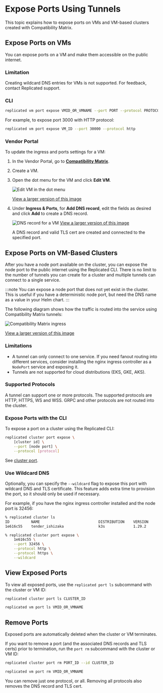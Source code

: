 # Expose Ports Using Tunnels

This topic explains how to expose ports on VMs and VM-based clusters created with Compatibility Matrix.

## Expose Ports on VMs

You can expose ports on a VM and make them accessible on the public internet.

### Limitation

Creating wildcard DNS entries for VMs is not supported. For feedback, contact Replicated support.

### CLI

```bash
replicated vm port expose VMID_OR_VMNAME --port PORT --protocol PROTOCOL
```

For example, to expose port 3000 with HTTP protocol:
```bash
replicated vm port expose VM_ID --port 30000 --protocol http
```

### Vendor Portal

To update the ingress and ports settings for a VM:

1. In the Vendor Portal, go to [**Compatibility Matrix**](https://vendor.replicated.com/compatibility-matrix).

1. Create a VM.

1. Open the dot menu for the VM and click **Edit VM**.

   ![Edit VM in the dot menu](/images/compatibility-matrix-edit-vm.png)

   [View a larger version of this image](/images/compatibility-matrix-edit-vm.png)

1. Under **Ingress & Ports**, for **Add DNS record**, edit the fields as desired and click **Add** to create a DNS record.

   ![DNS record for a VM](/images/compatibility-matrix-ingress-ports.png)
   [View a larger version of this image](/images/compatibility-matrix-ingress-ports.png)

   A DNS record and valid TLS cert are created and connected to the specified port.

## Expose Ports on VM-Based Clusters

After you have a node port available on the cluster, you can expose the node port to the public internet using the Replicated CLI. 
There is no limit to the number of tunnels you can create for a cluster and multiple tunnels can connect to a single service.

:::note
You can expose a node port that does not yet exist in the cluster. 
This is useful if you have a deterministic node port, but need the DNS name as a value in your Helm chart.
:::

The following diagram shows how the traffic is routed into the service using Compatibility Matrix tunnels:

<img src="/images/compatibility-matrix-ingress.png" alt="Compatibility Matrix ingress"></img>

[View a larger version of this image](/images/compatibility-matrix-ingress.png)

### Limitations

* A tunnel can only connect to one service. If you need fanout routing into different services, consider installing the nginx ingress controller as a `NodePort` service and exposing it.
* Tunnels are not supported for cloud distributions (EKS, GKE, AKS).

### Supported Protocols

A tunnel can support one or more protocols.
The supported protocols are HTTP, HTTPS, WS and WSS.
GRPC and other protocols are not routed into the cluster.

### Expose Ports with the CLI

To expose a port on a cluster using the Replicated CLI:

```bash
replicated cluster port expose \
    [cluster id] \
    --port [node port] \
    --protocol [protocol]
```

See [cluster port](/reference/replicated-cli-cluster-port).

### Use Wildcard DNS

Optionally, you can specify the `--wildcard` flag to expose this port with wildcard DNS and TLS certificate.
This feature adds extra time to provision the port, so it should only be used if necessary.

For example, if you have the nginx ingress controller installed and the node port is 32456:

```bash
% replicated cluster ls
ID          NAME                           DISTRIBUTION    VERSION       STATUS         
1e616c55    tender_ishizaka                k3s             1.29.2        running        

% replicated cluster port expose \
    1e616c55 \
    --port 32456 \
    --protocol http \
    --protocol https \
    --wildcard
```

## View Exposed Ports

To view all exposed ports, use the `replicated port ls` subcommand with the cluster or VM ID:

```bash
replicated cluster port ls CLUSTER_ID
```

```bash
replicated vm port ls VMID_OR_VMNAME
```

## Remove Ports

Exposed ports are automatically deleted when the cluster or VM terminates.

If you want to remove a port (and the associated DNS records and TLS certs) prior to termination, run the `port rm` subcommand with the cluster or VM ID:

```bash
replicated cluster port rm PORT_ID --id CLUSTER_ID
```

```bash
replicated vm port rm VMID_OR_VMNAME
```

You can remove just one protocol, or all.
Removing all protocols also removes the DNS record and TLS cert.